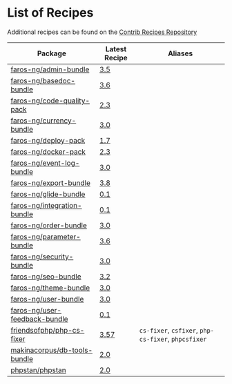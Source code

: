 # List of Recipes

Additional recipes can be found on the [Contrib Recipes Repository](https://github.com/symfony/recipes-contrib/blob/flex/main/RECIPES.md)

| Package | Latest Recipe | Aliases |
| --- | --- | --- |
| [faros-ng/admin-bundle](https://packagist.org/packages/faros-ng/admin-bundle) | [3.5](faros-ng/admin-bundle/3.5) |  |
| [faros-ng/basedoc-bundle](https://packagist.org/packages/faros-ng/basedoc-bundle) | [3.6](faros-ng/basedoc-bundle/3.6) |  |
| [faros-ng/code-quality-pack](https://packagist.org/packages/faros-ng/code-quality-pack) | [2.3](faros-ng/code-quality-pack/2.3) |  |
| [faros-ng/currency-bundle](https://packagist.org/packages/faros-ng/currency-bundle) | [3.0](faros-ng/currency-bundle/3.0) |  |
| [faros-ng/deploy-pack](https://packagist.org/packages/faros-ng/deploy-pack) | [1.7](faros-ng/deploy-pack/1.7) |  |
| [faros-ng/docker-pack](https://packagist.org/packages/faros-ng/docker-pack) | [2.3](faros-ng/docker-pack/2.3) |  |
| [faros-ng/event-log-bundle](https://packagist.org/packages/faros-ng/event-log-bundle) | [3.0](faros-ng/event-log-bundle/3.0) |  |
| [faros-ng/export-bundle](https://packagist.org/packages/faros-ng/export-bundle) | [3.8](faros-ng/export-bundle/3.8) |  |
| [faros-ng/glide-bundle](https://packagist.org/packages/faros-ng/glide-bundle) | [0.1](faros-ng/glide-bundle/0.1) |  |
| [faros-ng/integration-bundle](https://packagist.org/packages/faros-ng/integration-bundle) | [0.1](faros-ng/integration-bundle/0.1) |  |
| [faros-ng/order-bundle](https://packagist.org/packages/faros-ng/order-bundle) | [3.0](faros-ng/order-bundle/3.0) |  |
| [faros-ng/parameter-bundle](https://packagist.org/packages/faros-ng/parameter-bundle) | [3.6](faros-ng/parameter-bundle/3.6) |  |
| [faros-ng/security-bundle](https://packagist.org/packages/faros-ng/security-bundle) | [3.0](faros-ng/security-bundle/3.0) |  |
| [faros-ng/seo-bundle](https://packagist.org/packages/faros-ng/seo-bundle) | [3.2](faros-ng/seo-bundle/3.2) |  |
| [faros-ng/theme-bundle](https://packagist.org/packages/faros-ng/theme-bundle) | [3.0](faros-ng/theme-bundle/3.0) |  |
| [faros-ng/user-bundle](https://packagist.org/packages/faros-ng/user-bundle) | [3.0](faros-ng/user-bundle/3.0) |  |
| [faros-ng/user-feedback-bundle](https://packagist.org/packages/faros-ng/user-feedback-bundle) | [0.1](faros-ng/user-feedback-bundle/0.1) |  |
| [friendsofphp/php-cs-fixer](https://packagist.org/packages/friendsofphp/php-cs-fixer) | [3.57](friendsofphp/php-cs-fixer/3.57) | `cs-fixer`, `csfixer`, `php-cs-fixer`, `phpcsfixer` |
| [makinacorpus/db-tools-bundle](https://packagist.org/packages/makinacorpus/db-tools-bundle) | [2.0](makinacorpus/db-tools-bundle/2.0) |  |
| [phpstan/phpstan](https://packagist.org/packages/phpstan/phpstan) | [2.0](phpstan/phpstan/2.0) |  |